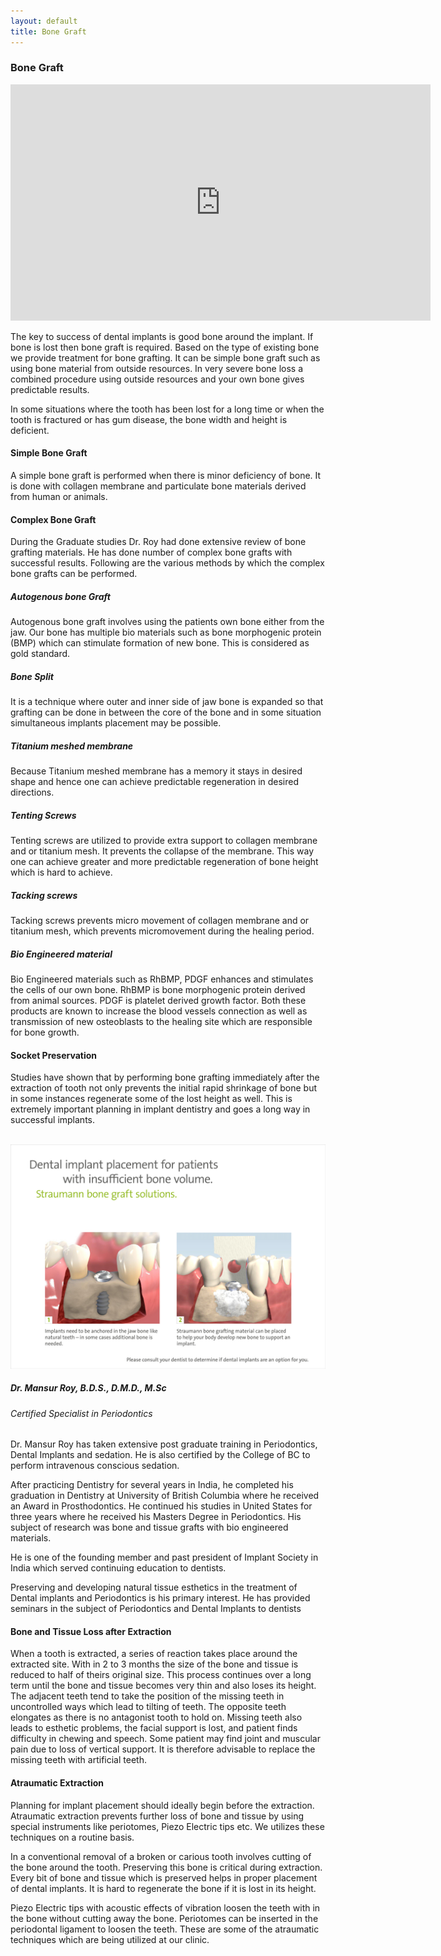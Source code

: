 ```yaml
---
layout: default
title: Bone Graft
---
```

<h3>Bone Graft</h3>

<p><iframe width="672" height="378" src="https://www.youtube.com/embed/q2e2iCK2IHo" title="Bone Graft" frameborder="0" allow="accelerometer; autoplay; clipboard-write; encrypted-media; gyroscope; picture-in-picture" allowfullscreen></iframe>
</p>

<p>The key to success of dental implants is good bone around the implant. If bone is lost then bone graft is required. Based on the type of existing bone we provide treatment for bone grafting. It can be simple bone graft such as using bone material from outside resources. In very severe bone loss a combined procedure using outside resources and your own bone gives predictable results.  </p>

<p>In some situations where the tooth has been lost for a long time or when the tooth is fractured or has gum disease, the bone width and height is deficient.
</p>

<h4>Simple Bone Graft</h4>
<p>A simple bone graft is performed when there is minor deficiency of bone. It is done with collagen membrane and particulate bone materials derived from human or animals. 
</p>

<h4>Complex Bone Graft</h4>
<p>During the Graduate studies Dr. Roy had done extensive review of bone grafting materials. He has done number of complex bone grafts with successful results. Following are the various methods by which the complex bone grafts can be performed. 

<h5>Autogenous bone Graft</h5>
<p>Autogenous bone graft involves using the patients own bone either from the jaw. Our bone has multiple bio materials such as bone morphogenic protein (BMP) which can stimulate formation of new bone. This is considered as gold standard.
</p>

<h5>Bone Split</h5>
<p>It is a technique where outer and inner side of jaw bone is expanded so that grafting can be done in between the core of the bone and in some situation simultaneous implants placement may be possible.
</p>


<h5>Titanium meshed membrane</h5>
<p>Because Titanium meshed membrane has a memory it stays in desired shape and hence one can achieve predictable regeneration in desired directions.
</p>

<h5>Tenting Screws</h5>
<p>Tenting screws are utilized to provide extra support to collagen membrane and or titanium mesh. It prevents the collapse of the membrane. This way one can achieve greater and more predictable regeneration of bone height which is hard to achieve.
</p>

<h5>Tacking screws</h5>
<p>Tacking screws prevents micro movement of collagen membrane and or titanium mesh, which prevents micromovement during the healing period.
</p>

<h5>Bio Engineered material</h5>
<p>Bio Engineered materials such as RhBMP, PDGF enhances and stimulates the cells of our own bone. RhBMP is bone morphogenic protein derived from animal sources. PDGF is platelet derived growth factor. Both these products are known to increase the blood vessels connection as well as transmission of new osteoblasts to the healing site which are responsible for bone growth. 
</p>


<h4>Socket Preservation</h4>
<p></p>

<p>Studies have shown that by performing bone grafting immediately after the extraction of tooth not only prevents the initial rapid shrinkage of bone but in some instances regenerate some of the lost height as well. This is extremely important planning in implant dentistry and goes a long way in successful implants.
</p>

<p>
<br />
<img alt="Dental implant placement for insufficient bone volume" src="/images/Dental_implant_placement_for_insufficient_bone_volume.jpg" />
</p>


<h5><i>Dr. Mansur Roy, B.D.S., D.M.D., M.Sc</i></h5>
<h6><i>Certified Specialist in Periodontics</i></h6>

<p>Dr. Mansur Roy has taken extensive post graduate training in Periodontics, Dental Implants and sedation. He is also certified by the College of BC to perform intravenous conscious sedation.</p>

<p>After practicing Dentistry for several years in India, he completed his graduation in Dentistry at University of British Columbia where he received an Award in Prosthodontics. He continued his studies in United States for three years where he received his Masters Degree in Periodontics.  His subject of research was bone and tissue grafts with bio engineered materials.</p>

<p>He is one of the founding member and past president of Implant Society in India which served continuing education to dentists.</p>

<p>Preserving and developing natural tissue esthetics in the treatment of Dental implants and Periodontics is his primary interest. He has provided seminars in the subject of Periodontics and Dental Implants to dentists</p>



<h4>Bone and Tissue Loss after Extraction</h4>
<p></p>


<p>When a tooth is extracted, a series of reaction takes place around the extracted site. With in 2 to 3 months the size of the bone and tissue is reduced to half of theirs original size. This process continues over a long term until the bone and tissue becomes very thin and also loses its height. The adjacent teeth tend to take the position of the missing teeth in uncontrolled ways which lead to tilting of teeth. The opposite teeth elongates as there is no antagonist tooth to hold on. Missing teeth also leads to esthetic problems, the facial support is lost, and patient finds difficulty in chewing and speech. Some patient may find joint and muscular pain due to loss of vertical support. It is therefore advisable to replace the missing teeth with artificial teeth.
</p>


<h4>Atraumatic Extraction</h4>
<p></p>

<p>Planning for implant placement should ideally begin before the extraction. Atraumatic extraction prevents further loss of bone and tissue by using special instruments like periotomes, Piezo Electric tips etc. We utilizes these techniques on a routine basis.
</p>
<p>In a conventional removal of a broken or carious tooth involves cutting of the bone around the tooth. Preserving this bone is critical during extraction. Every bit of bone and tissue which is preserved helps in proper placement of dental implants. It is hard to regenerate the bone if it is lost in its height.
</p>
<p>Piezo Electric tips with acoustic effects of vibration loosen the teeth with in the bone without cutting away the bone.  Periotomes can be inserted in the periodontal ligament to loosen the teeth. These are some of the atraumatic techniques which are being utilized at our clinic.
</p>